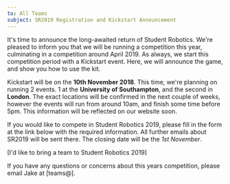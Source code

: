 ```yaml
---
to: All Teams
subject: SR2019 Registration and Kickstart Announcement
---
```


It's time to announce the long-awaited return of Student Robotics. We're pleased to inform you that we will be running a competition this year, culminating in a competition around April 2019. As always, we start this competition period with a Kickstart event. Here, we will announce the game, and show you how to use the kit.

Kickstart will be on the **10th November 2018**. This time, we're planning on running 2 events. 1 at the **University of Southampton**, and the second in **London**. The exact locations will be confirmed in the next couple of weeks, however the events will run from around 10am, and finish some time before 5pm. This information will be reflected on our website soon.

If you would like to compete in Student Robotics 2019, please fill in the form at the link below with the required information. All further emails about SR2019 will be sent there. The closing date will be the *1st November*.

[I'd like to bring a team to Student Robotics 2019]

If you have any questions or concerns about this years competition, please email Jake at [teams@].
